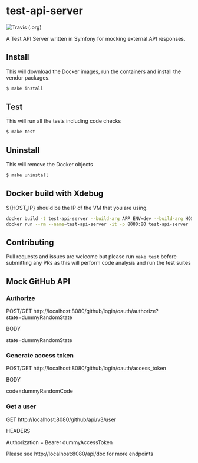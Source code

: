 # test-api-server
![Travis (.org)](https://img.shields.io/travis/howToCodeWell/test-api-server)

A  Test API Server written in Symfony for mocking external API responses.

## Install
This will download the Docker images, run the containers and install the vendor packages.
```bash
$ make install
```
## Test
This will run all the tests including code checks
```bash
$ make test
```
## Uninstall
This will remove the Docker objects
```bash
$ make uninstall
```


## Docker build with Xdebug
${HOST_IP} should be the IP of the VM that you are using. 

```bash
docker build -t test-api-server --build-arg APP_ENV=dev --build-arg HOST_IP=${HOST_IP} .
docker run --rm --name=test-api-server -it -p 8080:80 test-api-server
```


## Contributing
Pull requests and issues are welcome but please run `make test` before submitting any PRs as this will perform code analysis and run the test suites
## Mock GitHub API

### Authorize
POST/GET http://localhost:8080/github/login/oauth/authorize?state=dummyRandomState

BODY

state=dummyRandomState

### Generate access token
POST/GET http://localhost:8080/github/login/oauth/access_token

BODY 

code=dummyRandomCode

### Get a user
GET http://localhost:8080/github/api/v3/user

HEADERS 

Authorization = Bearer dummyAccessToken

Please see http://localhost:8080/api/doc for more endpoints

